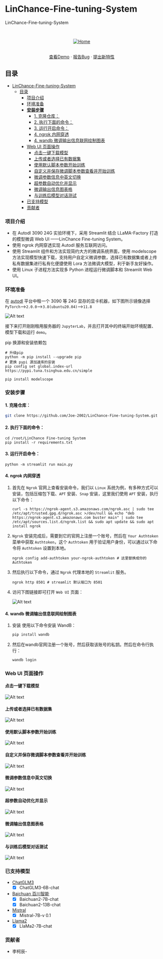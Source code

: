 

# LinChance-Fine-tuning-System

LinChance-Fine-tuning-System  


<!-- PROJECT LOGO -->
<br />

<p align="center">
  <a href="https://github.com/Joe-2002/LinChance-Fine-tuning-System/">
    <img src="images/home.png" alt="Home">
  </a>
  <p align="center">
    <br />
    <a href="https://github.com/Joe-2002/LinChance-Fine-tuning-System">查看Demo</a>
    ·
    <a href="https://github.com/Joe-2002/LinChance-Fine-tuning-System/issues">报告Bug</a>
    ·
    <a href="https://github.com/Joe-2002/LinChance-Fine-tuning-System/issues">提出新特性</a>
  </p>
</p>

## 目录

- [LinChance-Fine-tuning-System](#linchance-fine-tuning-system)
  - [目录](#目录)
    - [项目介绍](#项目介绍)
    - [环境准备](#环境准备)
    - [**安装步骤**](#安装步骤)
      - [1. 克隆仓库：](#1-克隆仓库)
      - [2. 执行下面的命令：](#2-执行下面的命令)
      - [3. 运行开启命令：](#3-运行开启命令)
      - [4. ngrok 内网穿透](#4-ngrok-内网穿透)
      - [4. wandb 微调输出信息联网绘制图表](#4-wandb-微调输出信息联网绘制图表)
    - [Web UI 页面操作](#web-ui-页面操作)
      - [点击一键下载模型](#点击一键下载模型)
      - [上传或者选择已有数据集](#上传或者选择已有数据集)
      - [使用默认脚本参数开始训练](#使用默认脚本参数开始训练)
      - [自定义并保存微调脚本参数查看并开始训练](#自定义并保存微调脚本参数查看并开始训练)
      - [微调参数信息中英文切换](#微调参数信息中英文切换)
      - [超参数自动优化并显示](#超参数自动优化并显示)
      - [微调输出信息图表格](#微调输出信息图表格)
      - [与训练后模型对话测试](#与训练后模型对话测试)
    - [已支持模型](#已支持模型)
    - [贡献者](#贡献者)

### 项目介绍  
- 在 Autodl 3090 24G 实验环境下，采用 Streamlit 结合 LLaMA-Factory 打造的模型微调 Web UI ——LinChance Fine-tuning System。
- 使用 ngrok 内网穿透实现 Autodl 服务互联网访问。
- 使用 Streamlit 组件和方法实现简约大方的微调系统界面，使用 modelscope 方法实现模型快速下载，支持用户自定义微调参数，选择已有数据集或者上传私有数据集进行私有化便捷使用 Lora 方法微调大模型，利于新手友好操作。
- 使用 Linux 子进程方法实现多 Python 进程运行微调脚本和 Streamlit Web UI。  

### 环境准备

在 [autodl](https://www.autodl.com/) 平台中租一个 3090 等 24G 显存的显卡机器，如下图所示镜像选择 `PyTorch`-->`2.0.0`-->`3.8(ubuntu20.04)`-->`11.8`

![Alt text](images/autodl.png)

接下来打开刚刚租用服务器的 `JupyterLab`，并且打开其中的终端开始环境配置、模型下载和运行 `demo`。

pip 换源和安装依赖包

```shell
# 升级pip
python -m pip install --upgrade pip
# 更换 pypi 源加速库的安装
pip config set global.index-url https://pypi.tuna.tsinghua.edu.cn/simple

pip install modelscope
```  

### **安装步骤**

#### 1. 克隆仓库：  

```sh
git clone https://github.com/Joe-2002/LinChance-Fine-tuning-System.git  
```  

#### 2. 执行下面的命令：

```shell
cd /root/LinChance Fine-tuning System
pip install -r requirements.txt
```  

#### 3. 运行开启命令：

```shell
python -m streamlit run main.py
```

#### 4. ngrok 内网穿透  
  
1. 首先在 `Ngrok` 官网上查看安装命令，我们以 `Linux` 系统为例，有多种方式可以安装，包括压缩包下载、`APT` 安装、`Snap` 安装，这里我们使用 `APT` 安装，执行以下命令：  

    ```shell
    curl -s https://ngrok-agent.s3.amazonaws.com/ngrok.asc | sudo tee /etc/apt/trusted.gpg.d/ngrok.asc >/dev/null && echo "deb https://ngrok-agent.s3.amazonaws.com buster main" | sudo tee /etc/apt/sources.list.d/ngrok.list && sudo apt update && sudo apt install ngrok
    ```

2. `Ngrok` 安装完成后，需要到它的官网上注册一个账号，然后在 `Your Authtoken` 菜单中获取 `Authtoken`，这个 `Authtoken` 用于验证用户身份，可以通过以下命令将 `Authtoken` 设置到本地。
  
    ```shell
    ngrok config add-authtoken your-ngrok-authtoken # 这里替换成你的 Authtoken  
    ```  

3. 然后执行以下命令，通过 `Ngrok` 代理本地的  `Streamlit` 服务。
  
    ```shell
    ngrok http 8501 # streamlit 默认端口为 8501
    ```  

4. 访问下图链接即可打开 `Web UI` 页面：  

    ![Alt text](images/ngrok_link.png)

#### 4. wandb 微调输出信息联网绘制图表  

1. 安装 使用以下命令安装 WandB：

    ```bash
    pip install wandb
    ```

2. 然后在wandb官网注册一个账号，然后获取该账号的私钥。然后在命令行执行：

      ```bash
      wandb login
      ```  

### Web UI 页面操作  

#### 点击一键下载模型  

![Alt text](images/model_download.png)  

#### 上传或者选择已有数据集  

![Alt text](images/datasets.png)  

#### 使用默认脚本参数开始训练  

![Alt text](images/finetuning.png)

#### 自定义并保存微调脚本参数查看并开始训练

![Alt text](images/finetuning_save.png)

#### 微调参数信息中英文切换

![Alt text](images/chinese&english.png)  

#### 超参数自动优化并显示

![Alt text](images/optimize.png)  

#### 微调输出信息图表格  

![Alt text](images/log.png)  

#### 与训练后模型对话测试  

![Alt text](images/chat.png)

### 已支持模型  

- [ChatGLM3](https://github.com/THUDM/ChatGLM3.git)
  - [x] ChatGLM3-6B-chat
- [Baichuan 百川智能](https://www.baichuan-ai.com/home)
  - [x] Baichuan2-7B-chat
  - [x] Baichuan2-13B-chat
- [Mistral](https://mistral.ai/news/announcing-mistral-7b/)
  - [x] Mistral-7B-v 0.1
- [Llama2](https://ai.meta.com/llama/)
  - [x] LlaMa2-7B-chat  
  
### 贡献者
* 李柯辰-